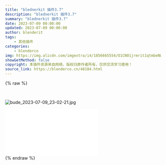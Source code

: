 ```yaml
---
title: "blednerkit 插件3.7"
description: "blednerkit 插件3.7"
summary: "blednerkit 插件3.7"
date: 2023-07-09 00:00:00
updated: 2023-07-09 00:00:00
author: blenderit
tags: 
    - 其他插件
categories:
    - blenderco
img: https://img.alicdn.com/imgextra/i4/1856665554/O1CN01jrmrit1qtmbeNWh0g_!!1856665554.jpg
showGetMethod: false
copyright: 本插件资源来自网络，版权归原作者所有，仅供交流学习使用！
source_link: https://blenderco.cn/48184.html
---
```


{% raw %}
<p> </p><p><img class="aligncenter" src="https://img.alicdn.com/imgextra/i4/1856665554/O1CN01jrmrit1qtmbeNWh0g_!!1856665554.jpg" alt="bude_2023-07-09_23-02-21.jpg"></p><div id="external-video-a03cbc34b0" class="external-video"><iframe frameborder="0" src="//player.bilibili.com/player.html?aid=648560752&amp;bvid=BV1Je4y1T7k2&amp;cid=918173110&amp;page=1" allowfullscreen="true"></iframe></div>
<div style="display: none">blenderco</div>
{% endraw %}